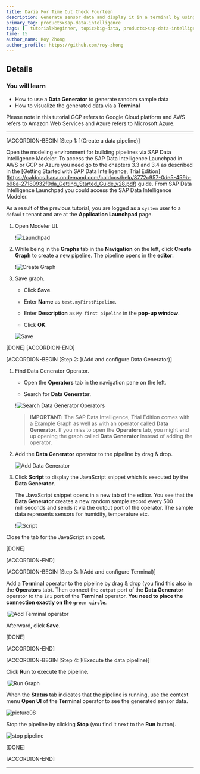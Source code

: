 ```yaml
---
title: Daria For Time Out Check Fourteen
description: Generate sensor data and display it in a terminal by using SAP Data Intelligence, Trial Edition.
primary_tag: products>sap-data-intelligence
tags: [  tutorial>beginner, topic>big-data, products>sap-data-intelligence ]
time: 15
author_name: Roy Zhong
author_profile: https://github.com/roy-zhong
---
```


## Details
### You will learn  
- How to use a **Data Generator** to generate random sample data
- How to visualize the generated data via a **Terminal**

Please note in this tutorial GCP refers to Google Cloud platform and AWS refers to Amazon Web Services and Azure refers to Microsoft Azure.

---

[ACCORDION-BEGIN [Step 1: ](Create a data pipeline)]

Open the modeling environment for building pipelines via SAP Data Intelligence Modeler. To access the SAP Data Intelligence Launchpad in AWS or GCP or Azure you need go to the chapters 3.3 and 3.4 as described in the [Getting Started with SAP Data Intelligence, Trial Edition] (https://caldocs.hana.ondemand.com/caldocs/help/8772c957-0de5-459b-b98a-27180932f0da_Getting_Started_Guide_v28.pdf) guide. From SAP Data Intelligence Launchpad you could access the SAP Data Intelligence Modeler.

As a result of the previous tutorial, you are logged as a `system` user to a `default` tenant and are at the **Application Launchpad** page.

1. Open Modeler UI.

    !![Launchpad](datahub-trial-v2-pipelines-part01-0.png)

2. While being in the **Graphs** tab in the **Navigation** on the left, click **Create Graph** to create a new pipeline. The pipeline opens in the **editor**.

    !![Create Graph](datahub-trial-v2-pipelines-part01-1.png)

3. Save graph.

    - Click **Save**.

    - Enter **Name** as `test.myFirstPipeline`.

    - Enter **Description** as `My first pipeline` in the **pop-up window**.

    - Click **OK**.

    ![Save](datahub-trial-v2-pipelines-part01-2.png)

[DONE]
[ACCORDION-END]

[ACCORDION-BEGIN [Step 2: ](Add and configure Data Generator)]

1. Find Data Generator Operator.

    - Open the **Operators** tab in the navigation pane on the left.

    - Search for **Data Generator**.

    !![Search Data Generator Operators](datahub-trial-v2-pipelines-part01-3.png)

    >**IMPORTANT:** The SAP Data Intelligence, Trial Edition comes with a Example Graph as well as with an operator called **Data Generator**. If you miss to open the **Operators** tab, you might end up opening the graph called **Data Generator** instead of adding the operator.

2. Add the **Data Generator** operator to the pipeline by drag & drop.

    ![Add Data Generator](datahub-trial-v2-pipelines-part01-4.png)

3. Click **Script** to display the JavaScript snippet which is executed by the **Data Generator**.

    The JavaScript snippet opens in a new tab of the editor. You see that the **Data Generator** creates a new random sample record every 500 milliseconds and sends it via the output port of the operator. The sample data represents sensors for humidity, temperature etc.

    !![Script](datahub-trial-v2-pipelines-part01-5.png)

Close the tab for the JavaScript snippet.

[DONE]

[ACCORDION-END]


[ACCORDION-BEGIN [Step 3: ](Add and configure Terminal)]

Add a **Terminal** operator to the pipeline by drag & drop (you find this also in the **Operators** tab). Then connect the `output` port of the **Data Generator** operator to the `in1` port of the **Terminal** operator. **You need to place the connection exactly on the `green circle`**.

!![Add Terminal operator](datahub-trial-v2-pipelines-part01-6.png)

Afterward, click **Save**.

[DONE]

[ACCORDION-END]

[ACCORDION-BEGIN [Step 4: ](Execute the data pipeline)]

Click **Run** to execute the pipeline.

!![Run Graph](datahub-trial-v2-pipelines-part01-7.png)

When the **Status** tab indicates that the pipeline is running, use the context menu **Open UI** of the **Terminal** operator to see the generated sensor data.

![picture08](datahub-trial-v2-pipelines-part01-8.png)

Stop the pipeline by clicking **Stop** (you find it next to the **Run** button).

![stop pipeline](stop-pipeline.png)

[DONE]

[ACCORDION-END]

---
